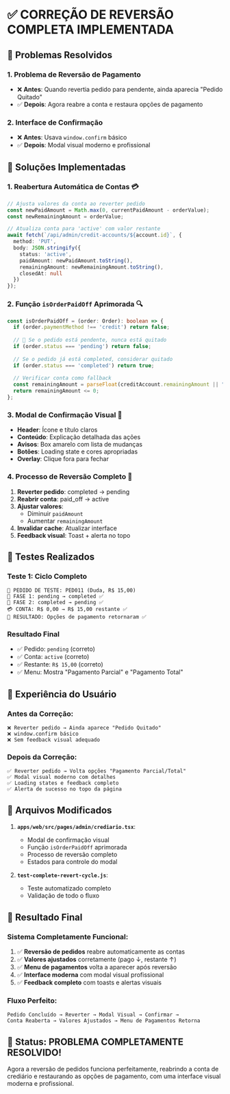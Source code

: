 # ✅ CORREÇÃO DE REVERSÃO COMPLETA IMPLEMENTADA

## 🎯 Problemas Resolvidos

### 1. **Problema de Reversão de Pagamento** 
- ❌ **Antes**: Quando revertia pedido para pendente, ainda aparecia "Pedido Quitado"
- ✅ **Depois**: Agora reabre a conta e restaura opções de pagamento

### 2. **Interface de Confirmação**
- ❌ **Antes**: Usava `window.confirm` básico
- ✅ **Depois**: Modal visual moderno e profissional

## 🔧 Soluções Implementadas

### 1. **Reabertura Automática de Contas** 💳
```typescript
// Ajusta valores da conta ao reverter pedido
const newPaidAmount = Math.max(0, currentPaidAmount - orderValue);
const newRemainingAmount = orderValue;

// Atualiza conta para 'active' com valor restante
await fetch(`/api/admin/credit-accounts/${account.id}`, {
  method: 'PUT',
  body: JSON.stringify({
    status: 'active',
    paidAmount: newPaidAmount.toString(),
    remainingAmount: newRemainingAmount.toString(),
    closedAt: null
  })
});
```

### 2. **Função `isOrderPaidOff` Aprimorada** 🔍
```typescript
const isOrderPaidOff = (order: Order): boolean => {
  if (order.paymentMethod !== 'credit') return false;
  
  // 🔄 Se o pedido está pendente, nunca está quitado
  if (order.status === 'pending') return false;
  
  // Se o pedido já está completed, considerar quitado
  if (order.status === 'completed') return true;
  
  // Verificar conta como fallback
  const remainingAmount = parseFloat(creditAccount.remainingAmount || "0");
  return remainingAmount <= 0;
};
```

### 3. **Modal de Confirmação Visual** 🎨
- **Header**: Ícone e título claros
- **Conteúdo**: Explicação detalhada das ações
- **Avisos**: Box amarelo com lista de mudanças
- **Botões**: Loading state e cores apropriadas
- **Overlay**: Clique fora para fechar

### 4. **Processo de Reversão Completo** 🔄
1. **Reverter pedido**: completed → pending
2. **Reabrir conta**: paid_off → active  
3. **Ajustar valores**: 
   - Diminuir `paidAmount`
   - Aumentar `remainingAmount`
4. **Invalidar cache**: Atualizar interface
5. **Feedback visual**: Toast + alerta no topo

## 🧪 Testes Realizados

### **Teste 1: Ciclo Completo**
```
🎯 PEDIDO DE TESTE: PED011 (Duda, R$ 15,00)
📝 FASE 1: pending → completed ✅
🔄 FASE 2: completed → pending ✅
💳 CONTA: R$ 0,00 → R$ 15,00 restante ✅
📱 RESULTADO: Opções de pagamento retornaram ✅
```

### **Resultado Final**
- ✅ Pedido: `pending` (correto)
- ✅ Conta: `active` (correto) 
- ✅ Restante: `R$ 15,00` (correto)
- ✅ Menu: Mostra "Pagamento Parcial" e "Pagamento Total"

## 🎨 Experiência do Usuário

### **Antes da Correção:**
```
❌ Reverter pedido → Ainda aparece "Pedido Quitado"
❌ window.confirm básico
❌ Sem feedback visual adequado
```

### **Depois da Correção:**
```
✅ Reverter pedido → Volta opções "Pagamento Parcial/Total"
✅ Modal visual moderno com detalhes
✅ Loading states e feedback completo
✅ Alerta de sucesso no topo da página
```

## 📁 Arquivos Modificados

1. **`apps/web/src/pages/admin/crediario.tsx`**:
   - Modal de confirmação visual
   - Função `isOrderPaidOff` aprimorada
   - Processo de reversão completo
   - Estados para controle do modal

2. **`test-complete-revert-cycle.js`**:
   - Teste automatizado completo
   - Validação de todo o fluxo

## 🚀 Resultado Final

### **Sistema Completamente Funcional:**
1. ✅ **Reversão de pedidos** reabre automaticamente as contas
2. ✅ **Valores ajustados** corretamente (pago ↓, restante ↑)
3. ✅ **Menu de pagamentos** volta a aparecer após reversão
4. ✅ **Interface moderna** com modal visual profissional
5. ✅ **Feedback completo** com toasts e alertas visuais

### **Fluxo Perfeito:**
```
Pedido Concluído → Reverter → Modal Visual → Confirmar → 
Conta Reaberta → Valores Ajustados → Menu de Pagamentos Retorna
```

## 🎉 Status: **PROBLEMA COMPLETAMENTE RESOLVIDO!**

Agora a reversão de pedidos funciona perfeitamente, reabrindo a conta de crediário e restaurando as opções de pagamento, com uma interface visual moderna e profissional.